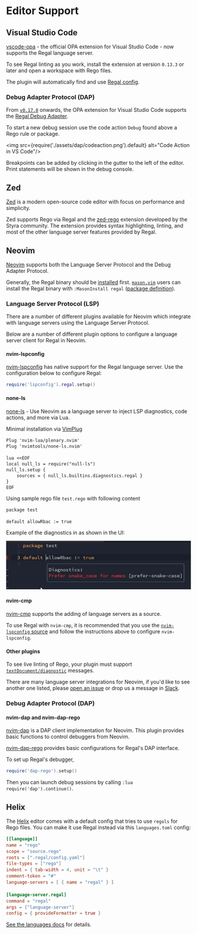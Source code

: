 # Editor Support

## Visual Studio Code

[vscode-opa](https://marketplace.visualstudio.com/items?itemName=tsandall.opa) -
the official OPA extension for Visual Studio Code - now supports the Regal language server.

To see Regal linting as you work, install the extension at version `0.13.3` or later
and open a workspace with Rego files.

The plugin will automatically find and use [Regal config](https://docs.styra.com/regal#configuration).

### Debug Adapter Protocol (DAP)

From
[`v0.17.0`](https://github.com/open-policy-agent/vscode-opa/blob/main/CHANGELOG.md#0170)
onwards, the OPA extension for Visual Studio Code supports the
[Regal Debug Adapter](/regal/debug-adapter).

To start a new debug session use the code action `Debug` found above a Rego rule
or package.

<img
  src={require('./assets/dap/codeaction.png').default}
  alt="Code Action in VS Code"/>

Breakpoints can be added by clicking in the gutter to the left of the editor.
Print statements will be shown in the debug console.

## Zed

[Zed](https://zed.dev) is a modern open-source code editor with focus on performance and simplicity.

Zed supports Rego via Regal and the [zed-rego](https://github.com/StyraInc/zed-rego) extension developed by the Styra
community. The extension provides syntax highlighting, linting, and most of the other language server features provided
by Regal.

## Neovim

[Neovim](https://neovim.io/) supports both the Language Server Protocol and the Debug Adapter Protocol.

Generally, the Regal binary should be [installed](https://docs.styra.com/regal#getting-started)
first. [`mason.vim`](https://github.com/williamboman/mason.nvim) users can install the
Regal binary with `:MasonInstall regal`
([package definition](https://github.com/mason-org/mason-registry/blob/2024-07-23-asian-hate/packages/regal/package.yaml)).

### Language Server Protocol (LSP)

There are a number of different plugins available for Neovim which integrate
with language servers using the Language Server Protocol.

Below are a number of different plugin options to configure a language server
client for Regal in Neovim.

#### nvim-lspconfig

[nvim-lspconfig](https://github.com/neovim/nvim-lspconfig) has native support for the
Regal language server. Use the configuration below to configure Regal:

```lua
require('lspconfig').regal.setup()
```

#### none-ls

[none-ls](https://github.com/nvimtools/none-ls.nvim) - Use Neovim as a
language server to inject LSP diagnostics, code actions, and more via Lua.

Minimal installation via [VimPlug](https://github.com/junegunn/vim-plug)

```vim
Plug 'nvim-lua/plenary.nvim'
Plug 'nvimtools/none-ls.nvim'

lua <<EOF
local null_ls = require("null-ls")
null_ls.setup {
    sources = { null_ls.builtins.diagnostics.regal }
}
EOF
```

Using sample rego file `test.rego` with following content

```rego
package test

default allowRbac := true
```

Example of the diagnostics in as shown in the UI:

![regal in none-ls](./assets/editors-neovim.png)

#### nvim-cmp

[nvim-cmp](https://github.com/hrsh7th/nvim-cmp) supports the adding of language
servers as a source.

To use Regal with `nvim-cmp`, it is recommended that you use
the [`nvim-lspconfig` source](https://github.com/hrsh7th/cmp-nvim-lsp) and
follow the instructions above to configure `nvim-lspconfig`.

#### Other plugins

To see live linting of Rego, your plugin must support
[`textDocument/diagnostic`](https://microsoft.github.io/language-server-protocol/specifications/lsp/3.17/specification/#textDocument_diagnostic)
messages.

There are many language server integrations for Neovim, if you'd like to see
another one listed, please [open an issue](https://github.com/open-policy-agent/regal/issues/new)
or drop us a message in [Slack](http://communityinviter.com/apps/styracommunity/signup).

### Debug Adapter Protocol (DAP)

#### nvim-dap and nvim-dap-rego

[nvim-dap](https://github.com/mfussenegger/nvim-dap) is a DAP client
implementation for Neovim.
This plugin provides basic functions to control debuggers from Neovim.

[nvim-dap-rego](https://github.com/rinx/nvim-dap-rego) provides basic
configurations for Regal's DAP interface.

To set up Regal's debugger,

```lua
require('dap-rego').setup()
```

Then you can launch debug sessions by calling `:lua require('dap').continue()`.

## Helix

The [Helix](https://helix-editor.com/) editor comes with a default config that tries to
use `regols` for Rego files.
You can make it use Regal instead via this `languages.toml` config:

```toml
[[language]]
name = "rego"
scope = "source.rego"
roots = [".regal/config.yaml"]
file-types = ["rego"]
indent = { tab-width = 4, unit = "\t" }
comment-token = "#"
language-servers = [ { name = "regal" } ]

[language-server.regal]
command = "regal"
args = ["language-server"]
config = { provideFormatter = true }
```

[See the languages docs](https://docs.helix-editor.com/languages.html#language-configuration)
for details.
